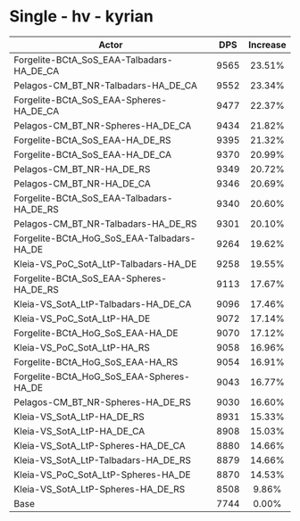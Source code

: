 # Single - hv - kyrian
| Actor | DPS | Increase |
|---|:---:|:---:|
|Forgelite-BCtA_SoS_EAA-Talbadars-HA_DE_CA|9565|23.51%|
|Pelagos-CM_BT_NR-Talbadars-HA_DE_CA|9552|23.34%|
|Forgelite-BCtA_SoS_EAA-Spheres-HA_DE_CA|9477|22.37%|
|Pelagos-CM_BT_NR-Spheres-HA_DE_CA|9434|21.82%|
|Forgelite-BCtA_SoS_EAA-HA_DE_RS|9395|21.32%|
|Forgelite-BCtA_SoS_EAA-HA_DE_CA|9370|20.99%|
|Pelagos-CM_BT_NR-HA_DE_RS|9349|20.72%|
|Pelagos-CM_BT_NR-HA_DE_CA|9346|20.69%|
|Forgelite-BCtA_SoS_EAA-Talbadars-HA_DE_RS|9340|20.60%|
|Pelagos-CM_BT_NR-Talbadars-HA_DE_RS|9301|20.10%|
|Forgelite-BCtA_HoG_SoS_EAA-Talbadars-HA_DE|9264|19.62%|
|Kleia-VS_PoC_SotA_LtP-Talbadars-HA_DE|9258|19.55%|
|Forgelite-BCtA_SoS_EAA-Spheres-HA_DE_RS|9113|17.67%|
|Kleia-VS_SotA_LtP-Talbadars-HA_DE_CA|9096|17.46%|
|Kleia-VS_PoC_SotA_LtP-HA_DE|9072|17.14%|
|Forgelite-BCtA_HoG_SoS_EAA-HA_DE|9070|17.12%|
|Kleia-VS_PoC_SotA_LtP-HA_RS|9058|16.96%|
|Forgelite-BCtA_HoG_SoS_EAA-HA_RS|9054|16.91%|
|Forgelite-BCtA_HoG_SoS_EAA-Spheres-HA_DE|9043|16.77%|
|Pelagos-CM_BT_NR-Spheres-HA_DE_RS|9030|16.60%|
|Kleia-VS_SotA_LtP-HA_DE_RS|8931|15.33%|
|Kleia-VS_SotA_LtP-HA_DE_CA|8908|15.03%|
|Kleia-VS_SotA_LtP-Spheres-HA_DE_CA|8880|14.66%|
|Kleia-VS_SotA_LtP-Talbadars-HA_DE_RS|8879|14.66%|
|Kleia-VS_PoC_SotA_LtP-Spheres-HA_DE|8870|14.53%|
|Kleia-VS_SotA_LtP-Spheres-HA_DE_RS|8508|9.86%|
|Base|7744|0.00%|
